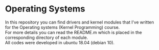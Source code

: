 # Operating Systems
In this repository you can find drivers and kernel modules that I've written for the Operating systems (Kernel Programming) course.   
For more details you can read the README.m which is placed in the corresponding directory of each module.   
All codes were developed in ubuntu 18.04 (debian 10).


